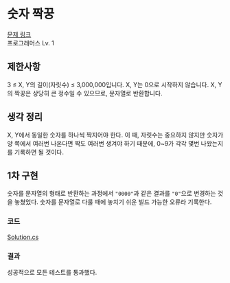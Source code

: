 # 숫자 짝꿍

[문제 링크](https://school.programmers.co.kr/learn/courses/30/lessons/131128)  
프로그래머스 Lv. 1

## 제한사항

3 ≤ X, Y의 길이(자릿수) ≤ 3,000,000입니다.
X, Y는 0으로 시작하지 않습니다.
X, Y의 짝꿍은 상당히 큰 정수일 수 있으므로, 문자열로 반환합니다.

## 생각 정리

X, Y에서 동일한 숫자를 하나씩 짝지어야 한다. 이 때, 자릿수는 중요하지 않지만 숫자가 양 쪽에서 여러번 나온다면 짝도 여러번 생겨야 하기 때문에, 0~9가 각각 몇번 나왔는지를 기록하면 될 것이다.

## 1차 구현

숫자를 문자열의 형태로 반환하는 과정에서 `"0000"`과 같은 결과를 `"0"`으로 변경하는 것을 놓쳤었다. 숫자를 문자열로 다룰 때에 놓치기 쉬운 빌드 가능한 오류라 기록한다.

### 코드

[Solution.cs](./Solution.cs)

### 결과

성공적으로 모든 테스트를 통과했다.
